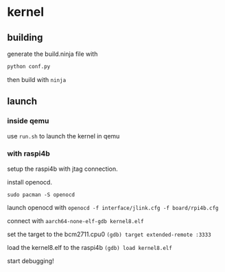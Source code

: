 # kernel

## building

generate the build.ninja file with
```bash
python conf.py
```

then build with `ninja`

## launch

### inside qemu
use `run.sh` to launch the kernel in qemu

### with raspi4b
setup the raspi4b with jtag connection.

install openocd.

`sudo pacman -S openocd`

launch openocd with `openocd -f interface/jlink.cfg -f board/rpi4b.cfg`

connect with `aarch64-none-elf-gdb kernel8.elf`

set the target to the bcm2711.cpu0 `(gdb) target extended-remote :3333`

load the kernel8.elf to the raspi4b `(gdb) load kernel8.elf`

start debugging!

